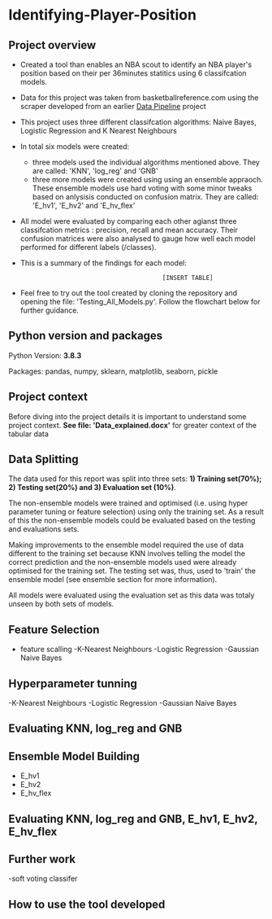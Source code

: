 # Identifying-Player-Position
 

## Project overview 
 - Created a tool than enables an NBA scout to identify an NBA player's position based on their per 36minutes statitics using 6 classifcation models. 
 - Data for this project was taken from basketballreference.com using the scraper developed from an earlier [Data Pipeline](https://github.com/favourumeh/DATA-PIPELINE) project 
 - This project uses three different classifcation algorithms: Naive Bayes, Logistic Regression and K Nearest Neighbours
 - In total six models were created:
    - three models used the individual algorithms mentioned above. They are called: 'KNN', 'log_reg' and 'GNB'
    - three more models were created using using an ensemble appraoch. These ensemble models use hard voting with some minor tweaks based on anlysisis conducted on confusion matrix. They are called: 'E_hv1', 'E_hv2' and 'E_hv_flex' 
 -  All model were evaluated by comparing each other agianst three classifcation metrics : precision, recall and mean accuracy. Their confusion matrices were also analysed to gauge how well each model performed for different labels (/classes). 
 -  This is a summary of the findings for each model:
                                               
                                               [INSERT TABLE]
                                              
 -  Feel free to try out the tool created by cloning the repository and opening the file: 'Testing_All_Models.py'. Follow the flowchart below for further guidance.  
 
 ## Python version and packages 
Python Version: **3.8.3**

Packages: pandas, numpy, sklearn, matplotlib, seaborn, pickle


 ## Project context
 Before diving into the project details it is important to understand some project context. **See file: 'Data_explained.docx'** for greater context of the tabular data 
 
 
 ## Data Splitting 
 The data used for this report was split into three sets: **1) Training set(70%); 2) Testing set(20%) and 3) Evaluation set (10%)**. 
 
 The non-ensemble models were trained and optimised (i.e. using hyper parameter tuning or feature selection) using only the training set. As a result of this the non-ensemble models could be evaluated based on the testing and evaluations sets. 
 
  Making improvements to the ensemble model required the use of data different to the training set because KNN involves telling the model the correct prediction and the non-ensemble models used were already optimised for the training set. The testing set was, thus, used to 'train' the ensemble model (see ensemble section for more information). 
  
  All models were evaluated using the evaluation set as this data was totaly unseen by both sets of models. 
 
 
  
 ## Feature Selection 
 - feature scalling
 -K-Nearest Neighbours
 -Logistic Regression
 -Gaussian Naive Bayes 
 
 ## Hyperparameter tunning 
  -K-Nearest Neighbours
 -Logistic Regression
 -Gaussian Naive Bayes 
 
 ## Evaluating KNN, log_reg and GNB
 
 ## Ensemble Model Building 
 -  E_hv1
 -  E_hv2
 -  E_hv_flex
 
 ## Evaluating KNN, log_reg and GNB, E_hv1, E_hv2, E_hv_flex
 
 ## Further work 
 -soft voting classifer 
## How to use the tool developed 
